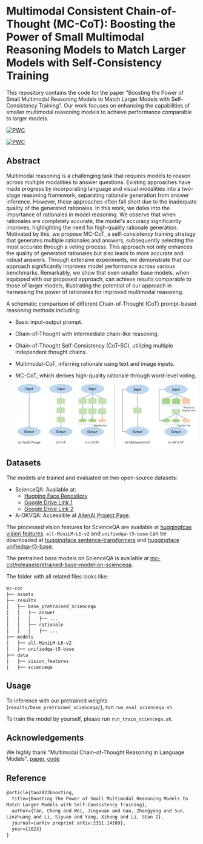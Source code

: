 # Multimodal Consistent Chain-of-Thought (MC-CoT): Boosting the Power of Small Multimodal Reasoning Models to Match Larger Models with Self-Consistency Training

This repository contains the code for the paper "Boosting the Power of Small Multimodal Reasoning Models to Match Larger Models with Self-Consistency Training". Our work focuses on enhancing the capabilities of smaller multimodal reasoning models to achieve performance comparable to larger models.

[![PWC](https://img.shields.io/endpoint.svg?url=https://paperswithcode.com/badge/boosting-the-power-of-small-multimodal/science-question-answering-on-scienceqa)](https://paperswithcode.com/sota/science-question-answering-on-scienceqa?p=boosting-the-power-of-small-multimodal) <be>

[![PWC](https://img.shields.io/endpoint.svg?url=https://paperswithcode.com/badge/boosting-the-power-of-small-multimodal/visual-question-answering-on-a-okvqa)](https://paperswithcode.com/sota/visual-question-answering-on-a-okvqa?p=boosting-the-power-of-small-multimodal) <be>

## Abstract

Multimodal reasoning is a challenging task that requires models to reason across multiple modalities to answer questions. Existing approaches have made progress by incorporating language and visual modalities into a two-stage reasoning framework, separating rationale generation from answer inference. However, these approaches often fall short due to the inadequate quality of the generated rationales. In this work, we delve into the importance of rationales in model reasoning. We observe that when rationales are completely accurate, the model's accuracy significantly improves, highlighting the need for high-quality rationale generation. Motivated by this, we propose MC-CoT, a self-consistency training strategy that generates multiple rationales and answers, subsequently selecting the most accurate through a voting process. This approach not only enhances the quality of generated rationales but also leads to more accurate and robust answers. Through extensive experiments, we demonstrate that our approach significantly improves model performance across various benchmarks. Remarkably, we show that even smaller base models, when equipped with our proposed approach, can achieve results comparable to those of larger models, illustrating the potential of our approach in harnessing the power of rationales for improved multimodal reasoning.

A schematic comparison of different Chain-of-Thought (CoT) prompt-based reasoning methods including:
- Basic input-output prompt.
- Chain-of-Thought with intermediate chain-like reasoning.
- Chain-of-Thought Self-Consistency (CoT-SC), utilizing multiple independent thought chains.
- Multimodal-CoT, inferring rationale using text and image inputs.
- MC-CoT, which derives high-quality rationale through word-level voting.

  ![Framework Comparison](assets/framework_comparison.png)

## Datasets

The models are trained and evaluated on two open-source datasets:
- ScienceQA: Available at:
  - [Hugging Face Repository](https://huggingface.co/cooelf/vision_features/tree/main)
  - [Google Drive Link 1](https://drive.google.com/file/d/13B0hc_F_45-UlqPLKSgRz-ALtFQ8kIJr/view?pli=1)
  - [Google Drive Link 2](https://drive.google.com/drive/folders/1w8imCXWYn2LxajmGeGH_g5DaL2rabHev)
- A-OKVQA: Accessible at [AllenAI Project Page](https://allenai.org/project/a-okvqa/home).

The processed vision features for ScienceQA are available at [huggingfcae vision features](https://huggingface.co/cooelf/vision_features/tree/main). `all-MiniLM-L6-v2` and `unifiedqa-t5-base` can be downloaded at [huggingface sentence-transformers](https://huggingface.co/sentence-transformers/all-MiniLM-L6-v2) and [huggingface unifiedqa-t5-base](https://huggingface.co/allenai/unifiedqa-t5-base).

The pretrained base models on ScienceQA is available at [mc-cot/release/pretrained-base-model-on-scienceqa](https://github.com/chengtan9907/mc-cot/releases/download/scienceqa/results.zip).

The folder with all related files looks like:

```
mc-cot
├── assets
├── results
│   ├── base_pretrained_scienceqa
│   │   ├── answer
│   │   │   ├── ...
│   │   ├── rationale
│   │   │   ├── ...
├── models
│   ├── all-MiniLM-L6-v2
│   ├── unifiedqa-t5-base
├── data
│   ├── vision_features
│   ├── scienceqa
```

## Usage

To inference with our pretrained weights (`results/base_pretrained_scienceqa/`), run `run_eval_scienceqa.sh`.

To train the model by yourself, please run `run_train_scienceqa.sh`.

## Acknowledgements 

We highly thank "Multimodal Chain-of-Thought Reasoning in Language Models". [paper](https://arxiv.org/abs/2302.00923), [code](https://github.com/amazon-science/mm-cot)

## Reference
```
@article{tan2023boosting,
  title={Boosting the Power of Small Multimodal Reasoning Models to Match Larger Models with Self-Consistency Training},
  author={Tan, Cheng and Wei, Jingxuan and Gao, Zhangyang and Sun, Linzhuang and Li, Siyuan and Yang, Xihong and Li, Stan Z},
  journal={arXiv preprint arXiv:2311.14109},
  year={2023}
}
```
